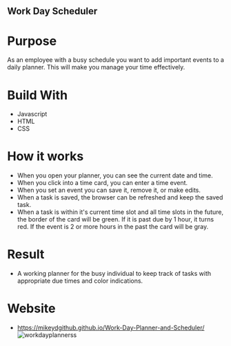 ## Work Day Scheduler

# Purpose
As an employee with a busy schedule you want to add important events to a daily planner.
This will make you manage your time effectively.

# Build With
* Javascript
* HTML
* CSS

# How it works
* When you open your planner, you can see the current date and time.
* When you click into a time card, you can enter a time event.
* When you set an event you can save it, remove it, or make edits.
* When a task is saved, the browser can be refreshed and keep the saved task.
* When a task is within it's current time slot and all time slots in the future, the border of the card     will be green. If it is past due by 1 hour, it turns red. If the event is 2 or more hours in the past the card will be gray.

# Result
* A working planner for the busy individual to keep track of tasks with appropriate due times and color indications.

# Website
* https://mikeydgithub.github.io/Work-Day-Planner-and-Scheduler/
![workdayplannerss](https://user-images.githubusercontent.com/94988620/151891750-de90aa17-ea2d-42e1-b48d-ef319b9ccf55.JPG)